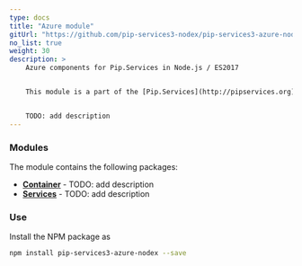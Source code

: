 ```yaml
---
type: docs
title: "Azure module"
gitUrl: "https://github.com/pip-services3-nodex/pip-services3-azure-nodex"
no_list: true
weight: 30
description: > 
    Azure components for Pip.Services in Node.js / ES2017


    This module is a part of the [Pip.Services](http://pipservices.org) polyglot microservices toolkit.


    TODO: add description
---
```



### Modules

The module contains the following packages:

- [**Container**](container) - TODO: add description
- [**Services**](services) - TODO: add description


### Use

Install the NPM package as
```bash
npm install pip-services3-azure-nodex --save
```
